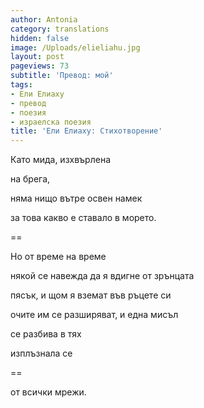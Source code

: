 ```yaml
---
author: Antonia
category: translations
hidden: false
image: /Uploads/elieliahu.jpg
layout: post
pageviews: 73
subtitle: 'Превод: мой'
tags:
- Ели Елиаху
- превод
- поезия
- израелска поезия
title: 'Ели Елиаху: Стихотворение'
---
```


Като мида, изхвърлена

на брега,

няма нищо вътре освен намек

за това какво е ставало в морето.

\==

Но от време на време

някой се навежда да я вдигне от зрънцата

пясък, и щом я вземат във ръцете си

очите им се разширяват, и една мисъл

се разбива в тях

изплъзнала се

\==

от всички мрежи.
